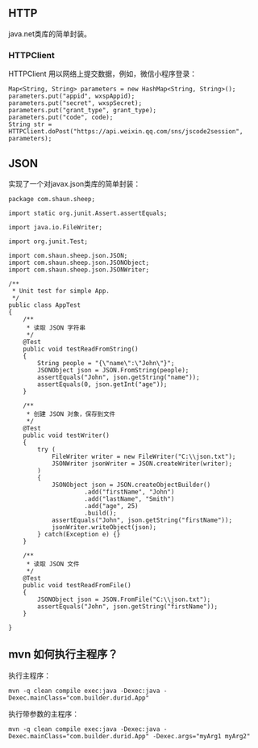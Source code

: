 ## HTTP

java.net类库的简单封装。

### HTTPClient

HTTPClient 用以网络上提交数据，例如，微信小程序登录：

	Map<String, String> parameters = new HashMap<String, String>();
	parameters.put("appid", wxspAppid);
	parameters.put("secret", wxspSecret);
	parameters.put("grant_type", grant_type);
	parameters.put("code", code);
	String str = HTTPClient.doPost("https://api.weixin.qq.com/sns/jscode2session", parameters);

## JSON

实现了一个对javax.json类库的简单封装：

	package com.shaun.sheep;
	
	import static org.junit.Assert.assertEquals;
	
	import java.io.FileWriter;
	
	import org.junit.Test;
	
	import com.shaun.sheep.json.JSON;
	import com.shaun.sheep.json.JSONObject;
	import com.shaun.sheep.json.JSONWriter;
	
	/**
	 * Unit test for simple App.
	 */
	public class AppTest 
	{
	    /**
	     * 读取 JSON 字符串
	     */
	    @Test
	    public void testReadFromString()
	    {
	        String people = "{\"name\":\"John\"}";
	        JSONObject json = JSON.FromString(people);
	        assertEquals("John", json.getString("name"));
	        assertEquals(0, json.getInt("age"));
	    }
	
	    /**
	     * 创建 JSON 对象，保存到文件
	     */
	    @Test
	    public void testWriter()
	    {
	        try (
	    		FileWriter writer = new FileWriter("C:\\json.txt");
	            JSONWriter jsonWriter = JSON.createWriter(writer);
	        )
	        {
	        	JSONObject json = JSON.createObjectBuilder()
		        	     .add("firstName", "John")
		        	     .add("lastName", "Smith")
		        	     .add("age", 25)
		        	     .build();
		        assertEquals("John", json.getString("firstName"));
		        jsonWriter.writeObject(json);
	        } catch(Exception e) {}
	    }
	
	    /**
	     * 读取 JSON 文件
	     */
	    @Test
	    public void testReadFromFile()
	    {
	    	JSONObject json = JSON.FromFile("C:\\json.txt");
	        assertEquals("John", json.getString("firstName"));
	    }
	
	}



## mvn 如何执行主程序？

执行主程序：

	mvn -q clean compile exec:java -Dexec:java -Dexec.mainClass="com.builder.durid.App"

执行带参数的主程序：

	mvn -q clean compile exec:java -Dexec:java -Dexec.mainClass="com.builder.durid.App" -Dexec.args="myArg1 myArg2"

